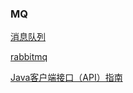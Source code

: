 ### MQ

[消息队列](doc/Mq/mq.md)

[rabbitmq](doc/Mq/rabbitmq.md)

[Java客户端接口（API）指南](doc/Mq/rabbitmq_Zh_CN.md)